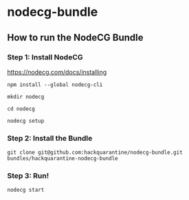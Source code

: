 # nodecg-bundle

## How to run the NodeCG Bundle
### Step 1: Install NodeCG
https://nodecg.com/docs/installing

`npm install --global nodecg-cli`

`mkdir nodecg`

`cd nodecg`

`nodecg setup`
### Step 2: Install the Bundle
`git clone git@github.com:hackquarantine/nodecg-bundle.git bundles/hackquarantine-nodecg-bundle`
### Step 3: Run!
`nodecg start`
